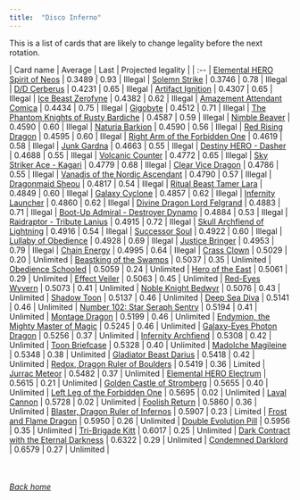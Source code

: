 ```yaml
---
title:  "Disco Inferno"
---
```


This is a list of cards that are likely to change legality before the next rotation.

| Card name | Average | Last | Projected legality |
| :-- |
[Elemental HERO Spirit of Neos](https://db.ygoprodeck.com/card/?search=Elemental%20HERO%20Spirit%20of%20Neos) | 0.3489 | 0.93 | Illegal |
[Solemn Strike](https://db.ygoprodeck.com/card/?search=Solemn%20Strike) | 0.3746 | 0.78 | Illegal |
[D/D Cerberus](https://db.ygoprodeck.com/card/?search=D/D%20Cerberus) | 0.4231 | 0.65 | Illegal |
[Artifact Ignition](https://db.ygoprodeck.com/card/?search=Artifact%20Ignition) | 0.4307 | 0.65 | Illegal |
[Ice Beast Zerofyne](https://db.ygoprodeck.com/card/?search=Ice%20Beast%20Zerofyne) | 0.4382 | 0.62 | Illegal |
[Amazement Attendant Comica](https://db.ygoprodeck.com/card/?search=Amazement%20Attendant%20Comica) | 0.4434 | 0.75 | Illegal |
[Gigobyte](https://db.ygoprodeck.com/card/?search=Gigobyte) | 0.4512 | 0.71 | Illegal |
[The Phantom Knights of Rusty Bardiche](https://db.ygoprodeck.com/card/?search=The%20Phantom%20Knights%20of%20Rusty%20Bardiche) | 0.4587 | 0.59 | Illegal |
[Nimble Beaver](https://db.ygoprodeck.com/card/?search=Nimble%20Beaver) | 0.4590 | 0.60 | Illegal |
[Naturia Barkion](https://db.ygoprodeck.com/card/?search=Naturia%20Barkion) | 0.4590 | 0.56 | Illegal |
[Red Rising Dragon](https://db.ygoprodeck.com/card/?search=Red%20Rising%20Dragon) | 0.4595 | 0.60 | Illegal |
[Right Arm of the Forbidden One](https://db.ygoprodeck.com/card/?search=Right%20Arm%20of%20the%20Forbidden%20One) | 0.4619 | 0.58 | Illegal |
[Junk Gardna](https://db.ygoprodeck.com/card/?search=Junk%20Gardna) | 0.4663 | 0.55 | Illegal |
[Destiny HERO - Dasher](https://db.ygoprodeck.com/card/?search=Destiny%20HERO%20-%20Dasher) | 0.4688 | 0.55 | Illegal |
[Volcanic Counter](https://db.ygoprodeck.com/card/?search=Volcanic%20Counter) | 0.4772 | 0.65 | Illegal |
[Sky Striker Ace - Kagari](https://db.ygoprodeck.com/card/?search=Sky%20Striker%20Ace%20-%20Kagari) | 0.4779 | 0.68 | Illegal |
[Clear Vice Dragon](https://db.ygoprodeck.com/card/?search=Clear%20Vice%20Dragon) | 0.4786 | 0.55 | Illegal |
[Vanadis of the Nordic Ascendant](https://db.ygoprodeck.com/card/?search=Vanadis%20of%20the%20Nordic%20Ascendant) | 0.4790 | 0.57 | Illegal |
[Dragonmaid Sheou](https://db.ygoprodeck.com/card/?search=Dragonmaid%20Sheou) | 0.4817 | 0.54 | Illegal |
[Ritual Beast Tamer Lara](https://db.ygoprodeck.com/card/?search=Ritual%20Beast%20Tamer%20Lara) | 0.4849 | 0.60 | Illegal |
[Galaxy Cyclone](https://db.ygoprodeck.com/card/?search=Galaxy%20Cyclone) | 0.4857 | 0.62 | Illegal |
[Infernity Launcher](https://db.ygoprodeck.com/card/?search=Infernity%20Launcher) | 0.4860 | 0.62 | Illegal |
[Divine Dragon Lord Felgrand](https://db.ygoprodeck.com/card/?search=Divine%20Dragon%20Lord%20Felgrand) | 0.4883 | 0.71 | Illegal |
[Boot-Up Admiral - Destroyer Dynamo](https://db.ygoprodeck.com/card/?search=Boot-Up%20Admiral%20-%20Destroyer%20Dynamo) | 0.4884 | 0.53 | Illegal |
[Raidraptor - Tribute Lanius](https://db.ygoprodeck.com/card/?search=Raidraptor%20-%20Tribute%20Lanius) | 0.4915 | 0.72 | Illegal |
[Skull Archfiend of Lightning](https://db.ygoprodeck.com/card/?search=Skull%20Archfiend%20of%20Lightning) | 0.4916 | 0.54 | Illegal |
[Successor Soul](https://db.ygoprodeck.com/card/?search=Successor%20Soul) | 0.4922 | 0.60 | Illegal |
[Lullaby of Obedience](https://db.ygoprodeck.com/card/?search=Lullaby%20of%20Obedience) | 0.4928 | 0.69 | Illegal |
[Justice Bringer](https://db.ygoprodeck.com/card/?search=Justice%20Bringer) | 0.4953 | 0.79 | Illegal |
[Chain Energy](https://db.ygoprodeck.com/card/?search=Chain%20Energy) | 0.4995 | 0.64 | Illegal |
[Crass Clown](https://db.ygoprodeck.com/card/?search=Crass%20Clown) | 0.5029 | 0.20 | Unlimited |
[Beastking of the Swamps](https://db.ygoprodeck.com/card/?search=Beastking%20of%20the%20Swamps) | 0.5037 | 0.35 | Unlimited |
[Obedience Schooled](https://db.ygoprodeck.com/card/?search=Obedience%20Schooled) | 0.5059 | 0.24 | Unlimited |
[Hero of the East](https://db.ygoprodeck.com/card/?search=Hero%20of%20the%20East) | 0.5061 | 0.29 | Unlimited |
[Effect Veiler](https://db.ygoprodeck.com/card/?search=Effect%20Veiler) | 0.5063 | 0.45 | Unlimited |
[Red-Eyes Wyvern](https://db.ygoprodeck.com/card/?search=Red-Eyes%20Wyvern) | 0.5073 | 0.41 | Unlimited |
[Noble Knight Bedwyr](https://db.ygoprodeck.com/card/?search=Noble%20Knight%20Bedwyr) | 0.5076 | 0.43 | Unlimited |
[Shadow Toon](https://db.ygoprodeck.com/card/?search=Shadow%20Toon) | 0.5137 | 0.46 | Unlimited |
[Deep Sea Diva](https://db.ygoprodeck.com/card/?search=Deep%20Sea%20Diva) | 0.5141 | 0.46 | Unlimited |
[Number 102: Star Seraph Sentry](https://db.ygoprodeck.com/card/?search=Number%20102:%20Star%20Seraph%20Sentry) | 0.5194 | 0.41 | Unlimited |
[Montage Dragon](https://db.ygoprodeck.com/card/?search=Montage%20Dragon) | 0.5199 | 0.46 | Unlimited |
[Endymion, the Mighty Master of Magic](https://db.ygoprodeck.com/card/?search=Endymion,%20the%20Mighty%20Master%20of%20Magic) | 0.5245 | 0.46 | Unlimited |
[Galaxy-Eyes Photon Dragon](https://db.ygoprodeck.com/card/?search=Galaxy-Eyes%20Photon%20Dragon) | 0.5256 | 0.37 | Unlimited |
[Infernity Archfiend](https://db.ygoprodeck.com/card/?search=Infernity%20Archfiend) | 0.5308 | 0.42 | Unlimited |
[Toon Briefcase](https://db.ygoprodeck.com/card/?search=Toon%20Briefcase) | 0.5328 | 0.40 | Unlimited |
[Madolche Magileine](https://db.ygoprodeck.com/card/?search=Madolche%20Magileine) | 0.5348 | 0.38 | Unlimited |
[Gladiator Beast Darius](https://db.ygoprodeck.com/card/?search=Gladiator%20Beast%20Darius) | 0.5418 | 0.42 | Unlimited |
[Redox, Dragon Ruler of Boulders](https://db.ygoprodeck.com/card/?search=Redox,%20Dragon%20Ruler%20of%20Boulders) | 0.5419 | 0.36 | Limited |
[Jurrac Meteor](https://db.ygoprodeck.com/card/?search=Jurrac%20Meteor) | 0.5482 | 0.37 | Unlimited |
[Elemental HERO Electrum](https://db.ygoprodeck.com/card/?search=Elemental%20HERO%20Electrum) | 0.5615 | 0.21 | Unlimited |
[Golden Castle of Stromberg](https://db.ygoprodeck.com/card/?search=Golden%20Castle%20of%20Stromberg) | 0.5655 | 0.40 | Unlimited |
[Left Leg of the Forbidden One](https://db.ygoprodeck.com/card/?search=Left%20Leg%20of%20the%20Forbidden%20One) | 0.5695 | 0.02 | Unlimited |
[Laval Cannon](https://db.ygoprodeck.com/card/?search=Laval%20Cannon) | 0.5728 | 0.02 | Unlimited |
[Foolish Return](https://db.ygoprodeck.com/card/?search=Foolish%20Return) | 0.5860 | 0.36 | Unlimited |
[Blaster, Dragon Ruler of Infernos](https://db.ygoprodeck.com/card/?search=Blaster,%20Dragon%20Ruler%20of%20Infernos) | 0.5907 | 0.23 | Limited |
[Frost and Flame Dragon](https://db.ygoprodeck.com/card/?search=Frost%20and%20Flame%20Dragon) | 0.5950 | 0.26 | Unlimited |
[Double Evolution Pill](https://db.ygoprodeck.com/card/?search=Double%20Evolution%20Pill) | 0.5956 | 0.35 | Unlimited |
[Tri-Brigade Kitt](https://db.ygoprodeck.com/card/?search=Tri-Brigade%20Kitt) | 0.6017 | 0.25 | Unlimited |
[Dark Contract with the Eternal Darkness](https://db.ygoprodeck.com/card/?search=Dark%20Contract%20with%20the%20Eternal%20Darkness) | 0.6322 | 0.29 | Unlimited |
[Condemned Darklord](https://db.ygoprodeck.com/card/?search=Condemned%20Darklord) | 0.6579 | 0.27 | Unlimited |

<br>

###### [Back home](index)